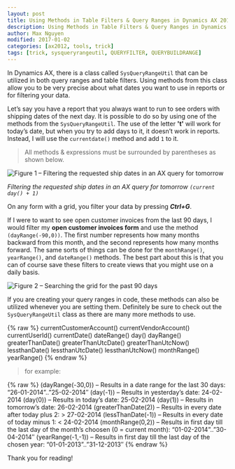 ```yaml
---
layout: post
title: Using Methods in Table Filters & Query Ranges in Dynamics AX 2012
description: Using Methods in Table Filters & Query Ranges in Dynamics AX 2012
author: Max Nguyen
modified: 2017-01-02
categories: [ax2012, tools, trick]
tags: [trick, sysqueryrangeutil, QUERYFILTER, QUERYBUILDRANGE]
---
```


In Dynamics AX, there is a class called `SysQueryRangeUtil` that can be utilized in both query ranges and table filters. Using methods from this class allow you to be very precise about what dates you want to use in reports or for filtering your data.

Let’s say you have a report that you always want to run to see orders with shipping dates of the next day. It is possible to do so by using one of the methods from the `SysQueryRangeUtil`. The use of the letter **'t'** will work for today’s date, but when you try to add days to it, it doesn’t work in reports. Instead, I will use the `currentdate()` method and add `1` to it.

> All methods & expressions must be surrounded by parentheses as shown below.

![Figure 1 – Filtering the requested ship dates in an AX query for tomorrow](https://dynamics365.github.io/assets/Using-Methods-in-Table-Filters-Query-Ranges-in-Dynamics-AX-2012.jpg)

*Filtering the requested ship dates in an AX query for tomorrow `(current day() + 1)`*

On any form with a grid, you filter your data by pressing **_Ctrl+G_**. 

If I were to want to see open customer invoices from the last 90 days, I would filter my **open customer invoices form** and use the method `(dayRange(-90,0))`. The first number represents how many months backward from this month, and the second represents how many months forward. The same sorts of things can be done for the `monthRange()`, `yearRange()`, and `dateRange()` methods. The best part about this is that you can of course save these filters to create views that you might use on a daily basis.

![Figure 2 – Searching the grid for the past 90 days](https://dynamics365.github.io/assets/Using-Methods-in-Table-Filters-Query-Ranges-in-Dynamics-AX-2012-2.jpg)

If you are creating your query ranges in code, these methods can also be utilized whenever you are setting them. Definitely be sure to check out the `SysQueryRangeUtil` class as there are many more methods to use.

{% raw %}
currentCustomerAccount()
currentVendorAccount()
currentUserId()
currentDate()
dateRange()
day()
dayRange()
greaterThanDate()
greaterThanUtcDate()
greaterThanUtcNow()
lessthanDate()
lessthanUtcDate()
lessthanUtcNow()
monthRange()
yearRange()
{% endraw %}

> for example:

{% raw %}
(dayRange(-30,0)) – Results in a date range for the last 30 days: “26-01-2014”..”25-02-2014″
(day(-1)) – Results in yesterday’s date: 24-02-2014
(day(0)) – Results in today’s date: 25-02-2014
(day(1)) – Results in tomorrow’s date: 26-02-2014
(greaterThanDate(2)) – Results in every date after today plus 2: > 27-02-2014
(lessThanDate(-1)) – Results in every date of today minus 1: < 24-02-2014
(monthRange(0,2)) – Results in first day till the last day of the month’s choosen (0 = current month): “01-02-2014”..”30-04-2014″
(yearRange(-1,-1)) – Results in first day till the last day of the chosen year: “01-01-2013”..”31-12-2013″
{% endraw %}

Thank you for reading!
